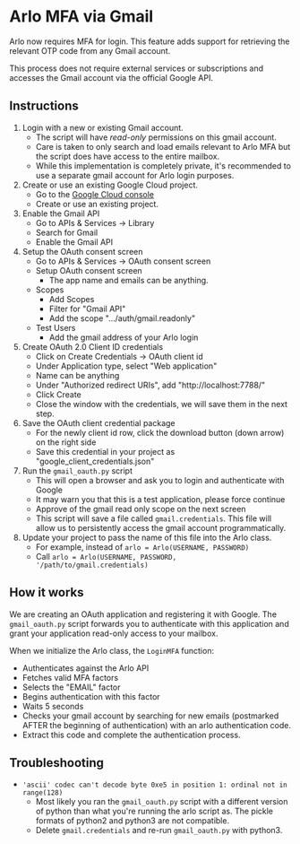 # Arlo MFA via Gmail

Arlo now requires MFA for login. This feature adds support for retrieving the relevant OTP code from any Gmail account.

This process does not require external services or subscriptions and accesses the Gmail account via the official Google API.

## Instructions

1. Login with a new or existing Gmail account.
   * The script will have *read-only* permissions on this gmail account.
   * Care is taken to only search and load emails relevant to Arlo MFA but the script does have access to the entire mailbox.
   * While this implementation is completely private, it's recommended to use a separate gmail account for Arlo login purposes.
1. Create or use an existing Google Cloud project.
   * Go to the [Google Cloud console](https://console.cloud.google.com)
   * Create or use an existing project.
1. Enable the Gmail API
   * Go to APIs & Services -> Library
   * Search for Gmail
   * Enable the Gmail API
1. Setup the OAuth consent screen
   * Go to APIs & Services -> OAuth consent screen
   * Setup OAuth consent screen
     * The app name and emails can be anything.
   * Scopes
     * Add Scopes
     * Filter for "Gmail API"
     * Add the scope ".../auth/gmail.readonly"
   * Test Users
     * Add the gmail address of your Arlo login
1. Create OAuth 2.0 Client ID credentials
   * Click on Create Credentials -> OAuth client id
   * Under Application type, select "Web application"
   * Name can be anything
   * Under "Authorized redirect URIs", add "http://localhost:7788/"
   * Click Create
   * Close the window with the credentials, we will save them in the next step.
1. Save the OAuth client credential package
   * For the newly client id row, click the download button (down arrow) on the right side
   * Save this credential in your project as "google_client_credentials.json"
1. Run the `gmail_oauth.py` script
   * This will open a browser and ask you to login and authenticate with Google
   * It may warn you that this is a test application, please force continue
   * Approve of the gmail read only scope on the next screen
   * This script will save a file called `gmail.credentials`. This file will allow us to persistently access the gmail account programmatically.
1. Update your project to pass the name of this file into the Arlo class.
   * For example, instead of `arlo = Arlo(USERNAME, PASSWORD)`
   * Call `arlo = Arlo(USERNAME, PASSWORD, '/path/to/gmail.credentials)`

## How it works

We are creating an OAuth application and registering it with Google. The `gmail_oauth.py` script forwards you to authenticate with this application and grant your application read-only access to your mailbox.

When we initialize the Arlo class, the `LoginMFA` function:
  * Authenticates against the Arlo API
  * Fetches valid MFA factors
  * Selects the "EMAIL" factor
  * Begins authentication with this factor
  * Waits 5 seconds
  * Checks your gmail account by searching for new emails (postmarked AFTER the beginning of authentication) with an arlo authentication code.
  * Extract this code and complete the authentication process.


## Troubleshooting

* `'ascii' codec can't decode byte 0xe5 in position 1: ordinal not in range(128)`
  * Most likely you ran the `gmail_oauth.py` script with a different version of python than what you're running the arlo script as. The pickle formats of python2 and python3 are not compatible.
  * Delete `gmail.credentials` and re-run `gmail_oauth.py` with python3.
